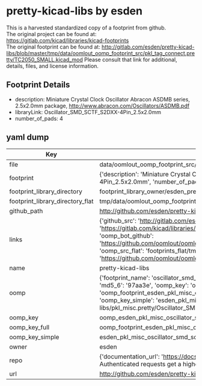 # pretty-kicad-libs by esden  
This is a harvested standardized copy of a footprint from github.  
The original project can be found at:  
https://gitlab.com/kicad/libraries/kicad-footprints  
The original footprint can be found at:
http://gitlab.com/esden/pretty-kicad-libs/blob/master/tmp/data/oomlout_oomp_footprint_src/pkl_tag_connect.pretty/TC2050_SMALL.kicad_mod
Please consult that link for additional, details, files, and license information.  
## Footprint Details
* description: Miniature Crystal Clock Oscillator Abracon ASDMB series, 2.5x2.0mm package, http://www.abracon.com/Oscillators/ASDMB.pdf  
* libraryLink: Oscillator_SMD_SCTF_S2DXX-4Pin_2.5x2.0mm  
* number_of_pads: 4  
## yaml dump  
| Key | Value |  
| --- | --- |  
| file | data/oomlout_oomp_footprint_src/pretty-kicad-libs/pkl_misc.pretty/Oscillator_SMD_SCTF_S2DXX-4Pin_2.5x2.0mm.kicad_mod |  
| footprint | {'description': 'Miniature Crystal Clock Oscillator Abracon ASDMB series, 2.5x2.0mm package, http://www.abracon.com/Oscillators/ASDMB.pdf', 'libraryLink': 'Oscillator_SMD_SCTF_S2DXX-4Pin_2.5x2.0mm', 'number_of_pads': 4} |  
| footprint_library_directory | footprint_library_owner/esden_pretty-kicad-libs |  
| footprint_library_directory_flat | tmp/data/oomlout_oomp_footprint_src/footprints_flat/esden_pkl_misc_oscillator_smd_sctf_s2dxx_4pin_2_5x2_0mm/working |  
| github_path | http://github.com/esden/pretty-kicad-libs/blob/master/tmp/data/oomlout_oomp_footprint_src/pkl_misc.pretty/Oscillator_SMD_SCTF_S2DXX-4Pin_2.5x2.0mm.kicad_mod |  
| links | {'github_src': 'http://gitlab.com/esden/pretty-kicad-libs/blob/master/tmp/data/oomlout_oomp_footprint_src/pkl_tag_connect.pretty/TC2050_SMALL.kicad_mod', 'github_src_repo': 'https://gitlab.com/kicad/libraries/kicad-footprints', 'oomp_bot': 'tmp/data/oomlout_oomp_footprint_src/footprints/esden_pkl_misc_oscillator_smd_sctf_s2dxx_4pin_2_5x2_0mm/working', 'oomp_bot_github': 'https://github.com/oomlout/oomlout_oomp_footprint_bot/tree/main/tmp/data/oomlout_oomp_footprint_src/footprints/esden_pkl_misc_oscillator_smd_sctf_s2dxx_4pin_2_5x2_0mm/working', 'oomp_src_flat': 'footprints_flat/tmp/data/oomlout_oomp_footprint_src/footprints_flat/esden_pkl_misc_oscillator_smd_sctf_s2dxx_4pin_2_5x2_0mm/working', 'oomp_src_flat_github': 'https://github.com/oomlout/oomlout_oomp_footprint_src/tree/main/tmp/data/oomlout_oomp_footprint_src/footprints_flat/esden_pkl_misc_oscillator_smd_sctf_s2dxx_4pin_2_5x2_0mm/working'} |  
| name | pretty-kicad-libs |  
| oomp | {'footprint_name': 'oscillator_smd_sctf_s2dxx_4pin_2_5x2_0mm', 'library_name': 'pkl_misc', 'md5': '97aa3e85205fd6062a07a40391d43e61', 'md5_10': '97aa3e8520', 'md5_5': '97aa3', 'md5_6': '97aa3e', 'oomp_key': 'oomp_esden_pkl_misc_oscillator_smd_sctf_s2dxx_4pin_2_5x2_0mm', 'oomp_key_extra': 'oomp_footprint_esden_pkl_misc_oscillator_smd_sctf_s2dxx_4pin_2_5x2_0mm', 'oomp_key_full': 'oomp_footprint_esden_pkl_misc_oscillator_smd_sctf_s2dxx_4pin_2_5x2_0mm_97aa3e', 'oomp_key_simple': 'esden_pkl_misc_oscillator_smd_sctf_s2dxx_4pin_2_5x2_0mm', 'original_filename': 'data/oomlout_oomp_footprint_src/pretty-kicad-libs/pkl_misc.pretty/Oscillator_SMD_SCTF_S2DXX-4Pin_2.5x2.0mm.kicad_mod', 'owner_name': 'esden'} |  
| oomp_key | oomp_esden_pkl_misc_oscillator_smd_sctf_s2dxx_4pin_2_5x2_0mm |  
| oomp_key_full | oomp_footprint_esden_pkl_misc_oscillator_smd_sctf_s2dxx_4pin_2_5x2_0mm |  
| oomp_key_simple | esden_pkl_misc_oscillator_smd_sctf_s2dxx_4pin_2_5x2_0mm |  
| owner | esden |  
| repo | {'documentation_url': 'https://docs.github.com/rest/overview/resources-in-the-rest-api#rate-limiting', 'message': "API rate limit exceeded for 84.66.142.224. (But here's the good news: Authenticated requests get a higher rate limit. Check out the documentation for more details.)"} |  
| url | http://github.com/esden/pretty-kicad-libs |  

